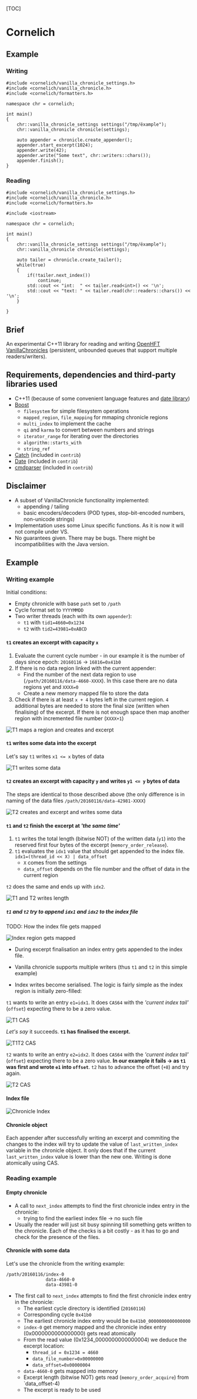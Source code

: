 [TOC]

# Cornelich

## Example

### Writing

```
#include <cornelich/vanilla_chronicle_settings.h>
#include <cornelich/vanilla_chronicle.h>
#include <cornelich/formatters.h>

namespace chr = cornelich;

int main()
{
    chr::vanilla_chronicle_settings settings("/tmp/ëxample");
    chr::vanilla_chronicle chronicle(settings);

    auto appender = chronicle.create_appender();
    appender.start_excerpt(1024);
    appender.write(42);
    appender.write("Some text", chr::writers::chars());
    appender.finish();
}
```

### Reading

```
#include <cornelich/vanilla_chronicle_settings.h>
#include <cornelich/vanilla_chronicle.h>
#include <cornelich/formatters.h>

#include <iostream>

namespace chr = cornelich;

int main()
{
    chr::vanilla_chronicle_settings settings("/tmp/ëxample");
    chr::vanilla_chronicle chronicle(settings);

    auto tailer = chronicle.create_tailer();
    while(true)
    {
        if(!tailer.next_index())
            continue;
        std::cout << "int:  " << tailer.read<int>() << '\n';
        std::cout << "text: " << tailer.read(chr::readers::chars()) << '\n';
    }

}
```

## Brief

An experimental C++11 library for reading and writing [OpenHFT](https://github.com/OpenHFT)
[VanillaChronicles](https://github.com/OpenHFT/Chronicle-Queue)
(persistent, unbounded queues that support multiple readers/writers).

## Requirements, dependencies and third-party libraries used

- C++11 (because of some convenient language features and [date library](https://github.com/HowardHinnant/date))
- [Boost](http://www.boost.org/)
    - `filesystem` for simple filesystem operations
    - `mapped_region`, `file_mapping` for mmaping chronicle regions
    - `multi_index` to implement the cache
    - `qi` and `karma` to convert between numbers and strings
    - `iterator_range` for iterating over the directories
    - `algorithm::starts_with`
    - `string_ref`
- [Catch](https://github.com/philsquared/Catch) (included in `contrib`)
- [Date](https://github.com/HowardHinnant/date) (included in `contrib`)
- [cmdparser](https://github.com/FlorianRappl/CmdParser) (included in `contrib`)


## Disclaimer

- A subset of VanillaChronicle functionality implemented:
    - appending / tailing
    - basic encoders/decoders (POD types, stop-bit-encoded numbers, non-unicode strings)
- Implementation uses some Linux specific functions. As it is now it will not compile under VS.
- No guarantees given. There may be bugs. There might be incompatibilities with the Java version.


## Example

### Writing example

Initial conditions:

- Empty chronicle with base `path` set to `/path`
- Cycle format set to `YYYYMMDD`
- Two writer threads (each with its own `appender`):
     -  `t1` with `tid1=4660=0x1234`
     -  `t2` with `tid2=43981=0xABCD`

#### `t1` creates an excerpt with capacity `x`

1. Evaluate the current cycle number - in our example it is the number of days since epoch: `20160116` -> `16816=0x41b0`
2. If there is no data region linked with the current appender:
    - Find the number of the next data region to use (`/path/20160116/data-4660-XXXX`). In this case there are no data regions yet and `XXXX=0`
    - Create a new memory mapped file to store the data
3. Check if there is at least `x + 4` bytes left in the current region. `4` additional bytes are needed to store the final size (written when finalising) of the excerpt. If there is not enough space then map another region with incremented file number (`XXXX+1`)

![T1 maps a region and creates and excerpt](doc/img/1_t1_maps_region.png?raw=true "T1 maps a region and creates and excerpt")

#### `t1` writes some data into the excerpt

Let's say `t1` writes `x1 <= x` bytes of data

![T1 writes some data](doc/img/2_t1_writes_some_data.png?raw=true "T1 writes some data")

#### `t2` creates an excerpt with capacity `y` and writes `y1 <= y` bytes of data

The steps are identical to those described above (the only difference is in naming of the data files `/path/20160116/data-42981-XXXX`)

![T2 creates and excerpt and writes some data](doc/img/3_t2_writes_some_data.png?raw=true "T2 creates and excerpt and writes some data")

#### `t1` and `t2` finish the excerpt at *'the same time'*

1. `t1` writes the total length (bitwise NOT) of the written data (`y1`) into the reserved first four bytes of the excerpt (`memory_order_release`).
1. `t1` evaluates the `idx1` value that should get appended to the index file. `idx1=(thread_id << X) | data_offset`
    - `X` comes from the settings
    - `data_offset` depends on the file number and the offset of data in the current region

`t2` does the same and ends up with `idx2`.

![T1 and T2 writes length](doc/img/4_t1t2_write_len.png?raw=true "T1 and T2 writes length")

##### `t1` and `t2` try to append `idx1` and `idx2` to the index file

TODO: How the index file gets mapped

![Index region gets mapped](doc/img/5_index_region.png?raw=true "Index region gets mapped")


- During excerpt finalisation an index entry gets appended to the index file.
- Vanilla chronicle supports multiple writers (thus `t1` and `t2` in this simple example)

- Index writes become serialised. The logic is fairly simple as the index region is initially zero-filled:

`t1` wants to write an entry `e1=idx1`. It does `CAS64` with the *'current index tail'* (`offset`) expecting there to be a zero value.


![T1 CAS](doc/img/6_t1_cas.png?raw=true "T1 CAS")


*Let's say* it succeeds. **`t1` has finalised the excerpt.**

![T1T2 CAS](doc/img/7_t1t2_cas.png?raw=true "T1T2 CAS")


`t2` wants to write an entry `e2=idx2`. It does `CAS64` with the *'current index tail'* (`offset`) expecting there to be a zero value. **In our example it fails -> as `t1` was first and wrote `e1` into `offset`**. `t2` has to advance the offset (`+8`) and try again.


![T2 CAS](doc/img/8_t2_cas.png?raw=true "T2 CAS")

#### Index file

![Chronicle Index](doc/img/9_index.png?raw=true "Chronicle Index")

#### Chronicle object

Each appender after successfully writing an excerpt and commiting the changes to the index will try to update the
value of `last_written_index` variable in the chronicle object. It only does that if the current `last_written_index`
value is lower than the new one. Writing is done atomically using CAS.


### Reading example

#### Empty chronicle

- A call to `next_index` attempts to find the first chronicle index entry in the chronicle:
    - trying to find the earliest index file -> no such file
- Usually the reader will just sit busy spinning till something gets written to the chronicle. Each of the checks is a bit costly - as it has to go and check for the presence of the files.

#### Chronicle with some data

Let's use the chronicle from the writing example:

```
/path/20160116/index-0
               data-4660-0
               data-43981-0
```

- The first call to `next_index` attempts to find the first chronicle index entry in the chronicle:
    - The earliest cycle directory is identified (`20160116`)
    - Corresponding cycle `0x41b0`
    - The earliest chronicle index entry would be `0x41b0_0000000000000000`
    - `index-0` get memory mapped and the chronicle index entry (0x0000000000000000) gets read atomically
    - From the read value (0x1234_0000000000000004) we deduce the excerpt location:
        - `thread_id = 0x1234 = 4660`
        - `data_file_number=0x00000000`
        - `data_offset=0x00000004`
    - `data-4660-0` gets mapped into memory
    - Excerpt length (bitwise NOT) gets read (`memory_order_acquire`) from `data_offset-4)
    - The excerpt is ready to be used

